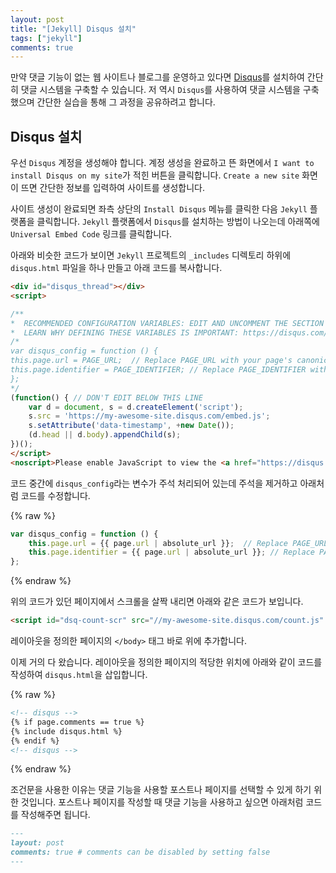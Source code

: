 ```yaml
---
layout: post
title: "[Jekyll] Disqus 설치"
tags: ["jekyll"]
comments: true
---
```


만약 댓글 기능이 없는 웹 사이트나 블로그를 운영하고 있다면 [Disqus](https://disqus.com/)를 설치하여 간단히 댓글 시스템을 구축할 수 있습니다. 저 역시 `Disqus`를 사용하여 댓글 시스템을 구축했으며 간단한 실습을 통해 그 과정을 공유하려고 합니다.

## Disqus 설치

우선 `Disqus` 계정을 생성해야 합니다. 계정 생성을 완료하고 뜬 화면에서 `I want to install Disqus on my site`가 적힌 버튼을 클릭합니다. `Create a new site` 화면이 뜨면 간단한 정보를 입력하여 사이트를 생성합니다.

사이트 생성이 완료되면 좌측 상단의 `Install Disqus` 메뉴를 클릭한 다음 `Jekyll` 플랫폼을 클릭합니다. `Jekyll` 플랫폼에서 `Disqus`를 설치하는 방법이 나오는데 아래쪽에 `Universal Embed Code` 링크를 클릭합니다.

아래와 비슷한 코드가 보이면 `Jekyll` 프로젝트의 `_includes` 디렉토리 하위에 `disqus.html` 파일을 하나 만들고 아래 코드를 복사합니다.

```html
<div id="disqus_thread"></div>
<script>

/**
*  RECOMMENDED CONFIGURATION VARIABLES: EDIT AND UNCOMMENT THE SECTION BELOW TO INSERT DYNAMIC VALUES FROM YOUR PLATFORM OR CMS.
*  LEARN WHY DEFINING THESE VARIABLES IS IMPORTANT: https://disqus.com/admin/universalcode/#configuration-variables*/
/*
var disqus_config = function () {
this.page.url = PAGE_URL;  // Replace PAGE_URL with your page's canonical URL variable
this.page.identifier = PAGE_IDENTIFIER; // Replace PAGE_IDENTIFIER with your page's unique identifier variable
};
*/
(function() { // DON'T EDIT BELOW THIS LINE
    var d = document, s = d.createElement('script');
    s.src = 'https://my-awesome-site.disqus.com/embed.js';
    s.setAttribute('data-timestamp', +new Date());
    (d.head || d.body).appendChild(s);
})();
</script>
<noscript>Please enable JavaScript to view the <a href="https://disqus.com/?ref_noscript">comments powered by Disqus.</a></noscript>
```

코드 중간에 `disqus_config`라는 변수가 주석 처리되어 있는데 주석을 제거하고 아래처럼 코드를 수정합니다.

{% raw %}
```js
var disqus_config = function () {
    this.page.url = {{ page.url | absolute_url }};  // Replace PAGE_URL with your page's canonical URL variable
    this.page.identifier = {{ page.url | absolute_url }}; // Replace PAGE_IDENTIFIER with your page's unique identifier variable
};
```
{% endraw %}

위의 코드가 있던 페이지에서 스크롤을 살짝 내리면 아래와 같은 코드가 보입니다.

```html
<script id="dsq-count-scr" src="//my-awesome-site.disqus.com/count.js" async></script>
```

레이아웃을 정의한 페이지의 `</body>` 태그 바로 위에 추가합니다.

이제 거의 다 왔습니다. 레이아웃을 정의한 페이지의 적당한 위치에 아래와 같이 코드를 작성하여 `disqus.html`을 삽입합니다.

{% raw %}
```html
<!-- disqus -->
{% if page.comments == true %}
{% include disqus.html %}
{% endif %}
<!-- disqus -->
```
{% endraw %}

조건문을 사용한 이유는 댓글 기능을 사용할 포스트나 페이지를 선택할 수 있게 하기 위한 것입니다. 포스트나 페이지를 작성할 때 댓글 기능을 사용하고 싶으면 아래처럼 코드를 작성해주면 됩니다.

```markdown
---
layout: post
comments: true # comments can be disabled by setting false
---
```
